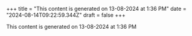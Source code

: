 +++
title = "This content is generated on 13-08-2024 at 1:36 PM"
date = "2024-08-14T09:22:59.344Z"
draft = false
+++

  This content is generated on 13-08-2024 at 1:36 PM
        